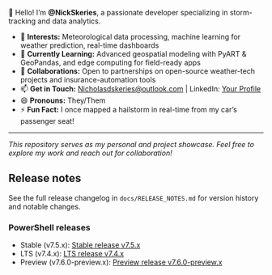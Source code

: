 👋 Hello! I’m **@NickSkeries**, a passionate developer specializing in storm-tracking and data analytics.

- 👀 **Interests:** Meteorological data processing, machine learning for weather prediction, real-time dashboards  
- 🌱 **Currently Learning:** Advanced geospatial modeling with PyART & GeoPandas, and edge computing for field-ready apps  
- 💞️ **Collaborations:** Open to partnerships on open-source weather-tech projects and insurance-automation tools  
- 📫 **Get in Touch:** Nicholasdskeries@outlook.com | LinkedIn: [Your Profile](https://www.linkedin.com/in/yourname)  
- 😄 **Pronouns:** They/Them  
- ⚡ **Fun Fact:** I once mapped a hailstorm in real-time from my car’s passenger seat!

---

_This repository serves as my personal and project showcase. Feel free to explore my work and reach out for collaboration!_

## Release notes

See the full release changelog in `docs/RELEASE_NOTES.md` for version history and notable changes.

### PowerShell releases

- Stable (v7.5.x): [Stable release v7.5.x](https://aka.ms/powershell-release?tag=stable)
- LTS (v7.4.x): [LTS release v7.4.x](https://aka.ms/powershell-release?tag=lts)
- Preview (v7.6.0-preview.x): [Preview release v7.6.0-preview.x](https://aka.ms/powershell-release?tag=preview)
